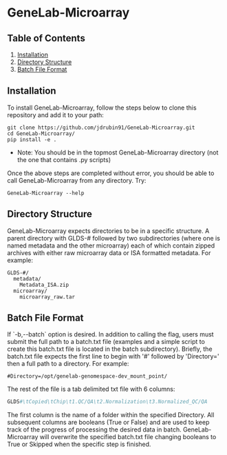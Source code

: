 # GeneLab-Microarray

## Table of Contents
1. <A href=#Installation>Installation</A>
2. <A href=#Directory>Directory Structure</A>
3. <A href=#BatchFile>Batch File Format</A>


<H2 id="Installation">Installation</H2>
To install GeneLab-Microarray, follow the steps below to clone this repository and add it to your path:

```
git clone https://github.com/jdrubin91/GeneLab-Microarray.git
cd GeneLab-Microarray/
pip install -e .
```

* Note: You should be in the topmost GeneLab-Microarray directory (not the one that contains .py scripts)


Once the above steps are completed without error, you should be able to call GeneLab-Microarray from any directory. Try:

```
GeneLab-Microarray --help
```

<H2 id="Directory">Directory Structure</H2>
GeneLab-Microarray expects directories to be in a specific structure. A parent directory with GLDS-# followed by two subdirectories (where one is named metadata and the other microarray) each of which contain zipped archives with either raw microarray data or ISA formatted metadata. For example:

```
GLDS-#/
  metadata/
    Metadata_ISA.zip
  microarray/
    microarray_raw.tar
```


<H2 id="BatchFile">Batch File Format</H2>
If `-b,--batch` option is desired. In addition to calling the flag, users must submit the full path to a batch.txt file (examples and a simple script to create this batch.txt file is located in the batch subdirectory). Briefly, the batch.txt file expects the first line to begin with '#' followed by 'Directory=' then a full path to a directory. For example:

`#Directory=/opt/genelab-genomespace-dev_mount_point/`

The rest of the file is a tab delimited txt file with 6 columns:

```python
GLDS#\tCopied\tChip\t1.QC/QA\t2.Normalization\t3.Normalized_QC/QA
```

The first column is the name of a folder within the specified Directory. All subsequent columns are booleans (True or False) and are used to keep track of the progress of processing the desired data in batch. GeneLab-Microarray will overwrite the specified batch.txt file changing booleans to True or Skipped when the specific step is finished.
